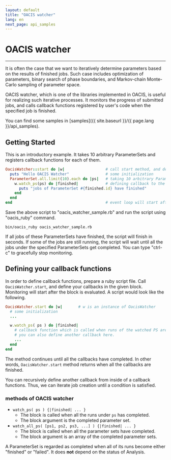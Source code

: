 ```yaml
---
layout: default
title: "OACIS watcher"
lang: en
next_page: api_samples
---
```


# OACIS watcher

---

It is often the case that we want to iteratively determine parameters based on the results of finished jobs.
Such case includes optimization of parameters, binary search of phase boundaries, and Markov-chain Monte-Carlo sampling of parameter space.

OACIS watcher, which is one of the libraries implemented in OACIS, is useful for realizing such iterative processes.
It monitors the progress of submitted jobs, and calls callback functions registered by user's code when the specified job is finished.

You can find some samples in [samples]({{ site.baseurl }}/{{ page.lang }}/api_samples).

## Getting Started

This is an introductory example.
It takes 10 arbitrary ParameterSets and registers callback functions for each of them.

```ruby
OacisWatcher::start do |w|                  # call start method, and define callbacks in the block
  puts "Hello OACIS Watcher"                # some initialization
  ParameterSet.all.limit(10).each do |ps|   # taking 10 arbitrary ParameterSet
    w.watch_ps(ps) do |finished|            # defining callback to the ParameterSet
      puts "jobs of ParameterSet #{finished.id} have finished"
    end
  end
end                                         # event loop will start after you defined callbacks
```

Save the above script to "oacis_watcher_sample.rb" and run the script using "oacis_ruby" command.

```
bin/oacis_ruby oacis_watcher_sample.rb
```

If all jobs of these ParameterSets have finished, the script will finish in seconds. If some of the jobs are still running, the script will wait until all the jobs under the specified ParameterSets get completed. You can type "ctrl-c" to gracefully stop monitoring.

## Defining your callback functions

In order to define callback functions, prepare a ruby script file.
Call `OacisWatcher.start`, and define your callbacks in the given block. Monitoring will start after the block is evaluated.
A script would look like the following.

```ruby
OacisWatcher.start do |w|       # w is an instance of OacisWatcher
  # some initialization
  ...

  w.watch_ps( ps ) do |finished|
    # callback function which is called when runs of the watched PS are finished.
    # you can also define another callback here.
    ...
  end
end
```

The method continues until all the callbacks have completed. In other words, `OacisWatcher.start` method returns when all the callbacks are finished.

You can recursively define another callback from inside of a callback functions. Thus, we can iterate job creation until a condition is satisfied.

### methods of OACIS watcher

- `watch_ps( ps ) {|finished| ... }`
    - The block is called when all the runs under `ps` has completed.
    - The block argument is the completed parameter set.
- `watch_all_ps( [ps1, ps2, ps3, ...] ) {|finished| ... }`
    - The block is called when all the parameter sets have completed.
    - The block argument is an array of the completed parameter sets.

A ParameterSet is regarded as completed when all of its runs become either "finished" or "failed".
It does **not** depend on the status of Analysis.

